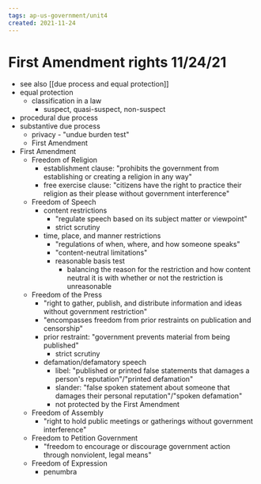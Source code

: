 ```yaml
---
tags: ap-us-government/unit4 
created: 2021-11-24
---
```


# First Amendment rights 11/24/21

- see also [[due process and equal protection]]
- equal protection
	- classification in a law
		- suspect, quasi-suspect, non-suspect
- procedural due process
- substantive due process
	- privacy - "undue burden test"
	- First Amendment
- First Amendment
	- Freedom of Religion
		- establishment clause: "prohibits the government from establishing or creating a religion in any way"
		- free exercise clause: "citizens have the right to practice their religion as their please without government interference"
	- Freedom of Speech
		- content restrictions
			- "regulate speech based on its subject matter or viewpoint"
			- strict scrutiny
		- time, place, and manner restrictions
			- "regulations of when, where, and how someone speaks"
			- "content-neutral limitations"
			- reasonable basis test
				- balancing the reason for the restriction and how content neutral it is with whether or not the restriction is unreasonable
	- Freedom of the Press
		- "right to gather, publish, and distribute information and ideas without government restriction"
		- "encompasses freedom from prior restraints on publication and censorship"
		- prior restraint: "government prevents material from being published"
			- strict scrutiny
		- defamation/defamatory speech
			- libel: "published or printed false statements that damages a person's reputation"/"printed defamation"
			- slander: "false spoken statement about someone that damages their personal reputation"/"spoken defamation"
			- not protected by the First Amendment
	- Freedom of Assembly
		- "right to hold public meetings or gatherings without government interference"
	- Freedom to Petition Government
		- "freedom to encourage or discourage government action through nonviolent, legal means"
	- Freedom of Expression
		- penumbra

<!---->